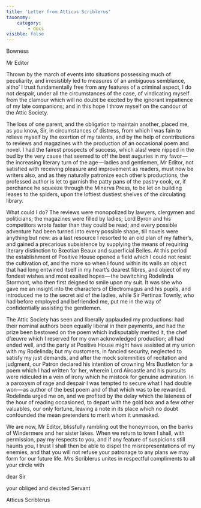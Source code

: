 ```yaml
---
title: 'Letter from Atticus Scriblerus'
taxonomy:
    category:
        - docs
visible: false
---
```


Bowness

Mr Editor

Thrown by the march of events into situations possessing much of peculiarity, and irresistibly led to measures of an ambiguous semblance, altho’ I trust fundamentally free from any features of a criminal aspect, I do not despair, under all the circumstances of the case, of vindicating myself from the clamour which will no doubt be excited by the ignorant impatience of my late companions; and in this hope I throw myself on the candour of the Attic Society.

The loss of one parent, and the obligation to maintain another, placed me, as you know, Sir, in circumstances of distress, from which I was fain to relieve myself by the exertion of my talents, and by the help of contributions to reviews and magazines with the production of an occasional poem and novel. I had the fairest prospects of success, which alas! were nipped in the bud by the very cause that seemed to off the best auguries in my favor — the increasing literary turn of the age — ladies and gentlemen, Mr Editor, not satisfied with receiving pleasure and improvement as readers, must now be writers also, and as they naturally patronize each other’s productions, the professed author is let to garnish the patty pans of the pastry cook, or, if perchance he squeeze through the Minerva Press, to be let on building leases to the spiders, upon the loftiest dustiest shelves of the circulating library.

What could I do? The reviews were monopolized by lawyers, clergymen and politicians; the magazines were filled by ladies; Lord Byron and his competitors wrote faster than they could be read; and every possible adventure had been turned into every possible shape, till novels were anything but new: as a last resource I resorted to an old plan of my father’s, and gained a precarious subsistence by supplying the means of requiring literary distinction to Bœotian Beaux and superficial Belles. At this period the establishment of Positive House opened a field which I could not resist the cultivation of, and the more so when I found within its walls an object that had long entwined itself in my heart’s dearest fibres, and object of my fondest wishes and most exalted hopes — the bewitching Rodelinda Stormont, who then first deigned to smile upon my suit. It was she who gave me an insight into the characters of Electromagus and his pupils, and introduced me to the secret aid of the ladies, while Sir Pertinax Townly, who had before employed and befriended me, put me in the way of confidentially assisting the gentlemen.  

The Attic Society has seen and liberally applauded my productions: had their nominal authors been equally liberal in their payments, and had the prize been bestowed on the poem which indisputably merited it, the chef d’œuvre which I reserved for my own acknowledged production; all had ended well, and the party at Positive House might have assisted at my union with my Rodelinda; but my customers, in fancied security, neglected to satisfy my just demands, and after the mock solemnities of recitation and judgment, our Patron declared his intention of crowning Mrs Bustleton for a poem which I had written for her, wherein Lord Aircastle and his pursuits were ridiculed in a vein of irony which he mistook for genuine admiration. In a paroxysm of rage and despair I was tempted to secure what I had double won — as author of the best poem and of that which was to be rewarded. Rodelinda urged me on, and we profited by the delay which the lateness of the hour of reading occasioned, to depart with the gold box and a few other valuables, our only fortune, leaving a note in its place which no doubt confounded the mean pretenders to merit whom it unmasked.

We are now, Mr Editor, blissfully rambling out the honeymoon, on the banks of Windermere and her sister lakes. When we return to town I shall, with permission, pay my respects to you, and if any feature of suspicions still haunts you, I trust I shall then be able to dispel the misrepresentations of my enemies, and that you will not refuse your patronage to any plans we may form for our future life. Mrs Scriblerus unites in respectful compliments to all your circle with 

dear Sir

your obliged and devoted Servant

Atticus Scriblerus